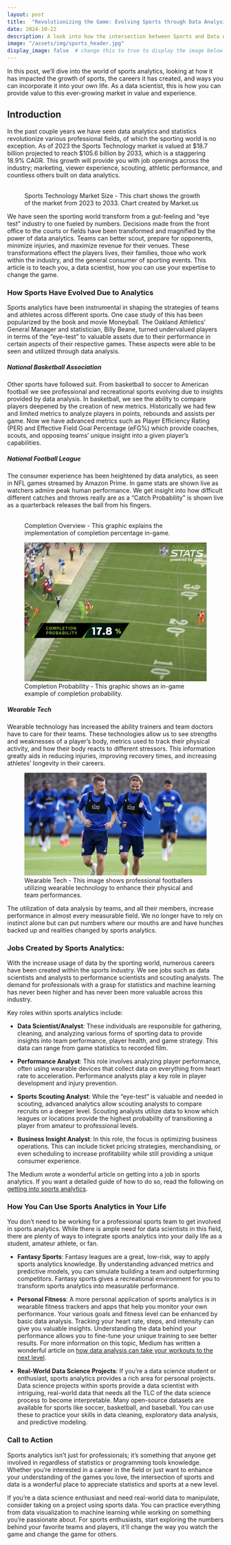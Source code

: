 ```yaml
---
layout: post
title:  "Revolutionizing the Game: Evolving Sports through Data Analysis"
date: 2024-10-22
description: A look into how the intersection between Sports and Data Analysis and elevate your game.   
image: "/assets/img/sports_header.jpg"
display_image: false  # change this to true to display the image below the banner 
---
```

<p class="intro"><span class="dropcap">I</span>n this post, we’ll dive into the world of sports analytics, looking at how it has impacted the growth of sports, the careers it has created, and ways you can incorporate it into your own life.  As a data scientist, this is how you can provide value to this ever-growing market in value and experience.</p>


## Introduction

In the past couple years we have seen data analytics and statistics revolutionize various professional fields, of which the sporting world is no exception.  As of 2023 the Sports Technology market is valued at $18.7 billion projected to reach $105.6 billion by 2033, which is a staggering 18.9% CAGR.  This growth will provide you with job openings across the industry; marketing, viewer experience, scouting, athletic performance, and countless others built on data analytics.

<figure>
	<img src="assets/img/Sports-Technology-Market-Size.jpeg" alt=""> 
	<figcaption>Sports Technology Market Size - This chart shows the growth of the market from 2023 to 2033.  Chart created by Market.us</figcaption>
</figure>

We have seen the sporting world transform from a gut-feeling and “eye test” industry to one fueled by numbers.  Decisions made from the front office to the courts or fields have been transformed and magnified by the power of data analytics.  Teams can better scout, prepare for opponents, minimize injuries, and maximize revenue for their venues.  These transformations effect the players lives, their families, those who work within the industry, and the general consumer of sporting events.  This article is to teach you, a data scientist, how you can use your expertise to change the game.


### How Sports Have Evolved Due to Analytics

Sports analytics have been instrumental in shaping the strategies of teams and athletes across different sports.  One case study of this has been popularized by the book and movie Moneyball.  The Oakland Athletics’ General Manager and statistician, Billy Beane, turned undervalued players in terms of the “eye-test” to valuable assets due to their performance in certain aspects of their respective games.  These aspects were able to be seen and utilized through data analysis.

##### National Basketball Association

Other sports have followed suit.  From basketball to soccer to American football we see professional and recreational sports evolving due to insights provided by data analysis.  In basketball, we see the ability to compare players deepened by the creation of new metrics.  Historically we had few and limited metrics to analyze players in points, rebounds and assists per game.  Now we have advanced metrics such as Player Efficiency Rating (PER) and Effective Field Goal Percentage (eFG%) which provide coaches, scouts, and opposing teams’ unique insight into a given player’s capabilities.

##### National Football League

The consumer experience has been heightened by data analytics, as seen in NFL games streamed by Amazon Prime.  In game stats are shown live as watchers admire peak human performance.  We get insight into how difficult different catches and throws really are as a “Catch Probability” is shown live as a quarterback releases the ball from his fingers.

<figure>
	<img src="assets/img/Completion_Overview.png" alt="">
	<figcaption>Completion Overview - This graphic explains the implementation of completion percentage in-game.</figcaption>
</figure>

<figure>
	<img src="assets/img/Completion_Probability.png" alt=""> 
	<figcaption>Completion Probability - This graphic shows an in-game example of completion probability.</figcaption>
</figure>

##### Wearable Tech

Wearable technology has increased the ability trainers and team doctors have to care for their teams.  These technologies allow us to see strengths and weaknesses of a player’s body, metrics used to track their physical activity, and how their body reacts to different stressors.  This information greatly aids in reducing injuries, improving recovery times, and increasing athletes’ longevity in their careers.

<figure>
	<img src="assets/img/wearable_tech.jpg" alt=""> 
	<figcaption>Wearable Tech - This image shows professional footballers utilizing wearable technology to enhance their physical and team performances.</figcaption>
</figure>



The utilization of data analysis by teams, and all their members, increase performance in almost every measurable field.  We no longer have to rely on instinct alone but can put numbers where our mouths are and have hunches backed up and realities changed by sports analytics.


### Jobs Created by Sports Analytics:

With the increase usage of data by the sporting world, numerous careers have been created within the sports industry.  We see jobs such as data scientists and analysts to performance scientists and scouting analysts.  The demand for professionals with a grasp for statistics and machine learning has never been higher and has never been more valuable across this industry.

Key roles within sports analytics include:

- **Data Scientist/Analyst**: These individuals are responsible for gathering, cleaning, and analyzing various forms of sporting data to provide insights into team performance, player health, and game strategy.  This data can range from game statistics to recorded film.

- **Performance Analyst**: This role involves analyzing player performance, often using wearable devices that collect data on everything from heart rate to acceleration. Performance analysts play a key role in player development and injury prevention.

- **Sports Scouting Analyst**: While the “eye-test” is valuable and needed in scouting, advanced analytics allow scouting analysts to compare recruits on a deeper level.  Scouting analysts utilize data to know which leagues or locations provide the highest probability of transitioning a player from amateur to professional levels.

- **Business Insight Analyst**: In this role, the focus is optimizing business operations. This can include ticket pricing strategies, merchandising, or even scheduling to increase profitability while still providing a unique consumer experience.

The Medium wrote a wonderful article on getting into a job in sports analytics.  If you want a detailed guide of how to do so, read the following on [getting into sports analytics](https://medium.com/@GregorydSam/getting-into-sports-analytics-2-0-129dfb87f5be).


### How You Can Use Sports Analytics in Your Life

You don’t need to be working for a professional sports team to get involved in sports analytics. While there is ample need for data scientists in this field, there are plenty of ways to integrate sports analytics into your daily life as a student, amateur athlete, or fan.

- **Fantasy Sports**: Fantasy leagues are a great, low-risk, way to apply sports analytics knowledge. By understanding advanced metrics and predictive models, you can simulate building a team and outperforming competitors.  Fantasy sports gives a recreational environment for you to transform sports analytics into measurable performance.

- **Personal Fitness**: A more personal application of sports analytics is in wearable fitness trackers and apps that help you monitor your own performance. Your various goals and fitness level can be enhanced by basic data analysis.  Tracking your heart rate, steps, and intensity can give you valuable insights. Understanding the data behind your performance allows you to fine-tune your unique training to see better results.  For more information on this topic, Medium has written a wonderful article on [how data analysis can take your workouts to the next level](https://medium.com/@youniss/the-science-of-fitness-how-data-analysis-can-take-your-workouts-to-the-next-level-7fd846c0edd8).

- **Real-World Data Science Projects**: If you’re a data science student or enthusiast, sports analytics provides a rich area for personal projects.  Data science projects within sports provide a data scientist with intriguing, real-world data that needs all the TLC of the data science process to become interpretable.  Many open-source datasets are available for sports like soccer, basketball, and baseball. You can use these to practice your skills in data cleaning, exploratory data analysis, and predictive modeling.


### Call to Action

Sports analytics isn’t just for professionals; it’s something that anyone get involved in regardless of statistics or programming tools knowledge. Whether you’re interested in a career in the field or just want to enhance your understanding of the games you love, the intersection of sports and data is a wonderful place to appreciate statistics and sports at a new level.

If you’re a data science enthusiast and need real-world data to manipulate, consider taking on a project using sports data. You can practice everything from data visualization to machine learning while working on something you’re passionate about. For sports enthusiasts, start exploring the numbers behind your favorite teams and players, it’ll change the way you watch the game and change the game for others.

